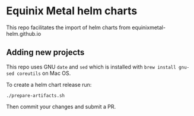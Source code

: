 # Equinix Metal helm charts

This repo facilitates the import of helm charts from equinixmetal-helm.github.io

## Adding new projects

This repo uses GNU `date` and `sed` which is installed with `brew install gnu-sed coreutils` on Mac OS.

To create a helm chart release run:

```
./prepare-artifacts.sh
```

Then commit your changes and submit a PR.
